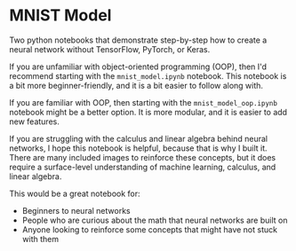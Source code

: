 # MNIST Model
Two python notebooks that demonstrate step-by-step how to create a neural network without TensorFlow, PyTorch, or Keras.

If you are unfamiliar with object-oriented programming (OOP), then I'd recommend starting with the `mnist_model.ipynb` notebook. This notebook is a bit more beginner-friendly, and it is a bit easier to follow along with.

If you are familiar with OOP, then starting with the `mnist_model_oop.ipynb` notebook might be a better option. It is more modular, and it is easier to add new features.

If you are struggling with the calculus and linear algebra behind neural networks, I hope this notebook is helpful, because that is why I built it. There are many included images to reinforce these concepts, but it does require a surface-level understanding of machine learning, calculus, and linear algebra.

This would be a great notebook for:
- Beginners to neural networks
- People who are curious about the math that neural networks are built on
- Anyone looking to reinforce some concepts that might have not stuck with them
